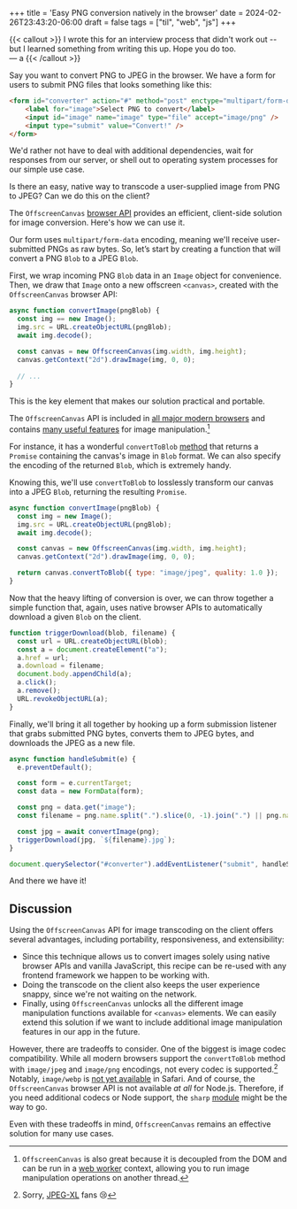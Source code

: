 +++
title = 'Easy PNG conversion natively in the browser'
date = 2024-02-26T23:43:20-06:00
draft = false
tags = ["til", "web", "js"]
+++

{{< callout >}}
I wrote this for an interview process that didn't work out -- but I learned something from writing this up. Hope you do too.  <br>
&#8212; a
{{< /callout >}}

Say you want to convert PNG to JPEG in the browser. We have a form for users to submit PNG files that looks something like this:

```html
<form id="converter" action="#" method="post" enctype="multipart/form-data">
    <label for="image">Select PNG to convert</label>
    <input id="image" name="image" type="file" accept="image/png" />
    <input type="submit" value="Convert!" />
</form>
```

We'd rather not have to deal with additional dependencies, wait for responses from our server, or shell out to operating system processes for our simple use case.

Is there an easy, native way to transcode a user-supplied image from PNG to JPEG? Can we do this on the client?

The `OffscreenCanvas` [browser API](https://developer.mozilla.org/en-US/docs/Web/API/OffscreenCanvas) provides an efficient, client-side solution for image conversion. Here's how we can use it.

Our form uses `multipart/form-data` encoding, meaning we'll receive user-submitted PNGs as raw bytes. So, let’s start by creating a function that will convert a PNG `Blob` to a JPEG `Blob`.

First, we wrap incoming PNG `Blob` data in an `Image` object for convenience. Then, we draw that `Image` onto a new offscreen `<canvas>`, created with the `OffscreenCanvas` browser API:

```js
async function convertImage(pngBlob) {
  const img == new Image();
  img.src = URL.createObjectURL(pngBlob);
  await img.decode();

  const canvas = new OffscreenCanvas(img.width, img.height);
  canvas.getContext("2d").drawImage(img, 0, 0);
  
  // ...
}
```

This is the key element that makes our solution practical and portable.

The `OffscreenCanvas` API is included in [all major modern browsers](https://caniuse.com/offscreencanvas) and contains [many useful features](https://bucephalus.org/text/CanvasHandbook/CanvasHandbook.html) for image manipulation.[^1]

For instance, it has a wonderful `convertToBlob` [method](https://developer.mozilla.org/en-US/docs/Web/API/OffscreenCanvas/convertToBlob) that returns a `Promise` containing the canvas's image in `Blob` format. We can also specify the encoding of the returned `Blob`, which is extremely handy.

Knowing this, we'll use `convertToBlob` to losslessly transform our canvas into a JPEG `Blob`, returning the resulting `Promise`.

```js
async function convertImage(pngBlob) {
  const img = new Image();
  img.src = URL.createObjectURL(pngBlob);
  await img.decode();

  const canvas = new OffscreenCanvas(img.width, img.height);
  canvas.getContext("2d").drawImage(img, 0, 0);

  return canvas.convertToBlob({ type: "image/jpeg", quality: 1.0 });
}
```

Now that the heavy lifting of conversion is over, we can throw together a simple function that, again, uses native browser APIs to automatically download a given `Blob` on the client.

```js
function triggerDownload(blob, filename) {
  const url = URL.createObjectURL(blob);
  const a = document.createElement("a");
  a.href = url;
  a.download = filename;
  document.body.appendChild(a);
  a.click();
  a.remove();
  URL.revokeObjectURL(a);
}
```

Finally, we'll bring it all together by hooking up a form submission listener that grabs submitted PNG bytes, converts them to JPEG bytes, and downloads the JPEG as a new file.

```js
async function handleSubmit(e) {
  e.preventDefault();

  const form = e.currentTarget;
  const data = new FormData(form);

  const png = data.get("image");
  const filename = png.name.split(".").slice(0, -1).join(".") || png.name;

  const jpg = await convertImage(png);
  triggerDownload(jpg, `${filename}.jpg`);
}

document.querySelector("#converter").addEventListener("submit", handleSubmit);
```

And there we have it!

## Discussion

Using the `OffscreenCanvas` API for image transcoding on the client offers several advantages, including portability, responsiveness, and extensibility:

- Since this technique allows us to convert images solely using native browser APIs and vanilla JavaScript, this recipe can be re-used with any frontend framework we happen to be working with.
- Doing the transcode on the client also keeps the user experience snappy, since we're not waiting on the network.
- Finally, using `OffscreenCanvas` unlocks all the different image manipulation functions available for `<canvas>` elements. We can easily extend this solution if we want to include additional image manipulation features in our app in the future.

However, there are tradeoffs to consider. One of the biggest is image codec compatibility. While all modern browsers support the `convertToBlob` method with `image/jpeg` and `image/png` encodings, not every codec is supported.[^2] Notably, `image/webp` is [not yet available](https://caniuse.com/mdn-api_offscreencanvas_converttoblob_option_type_parameter_webp) in Safari. And of course, the `OffscreenCanvas` browser API is not available _at all_ for Node.js. Therefore, if you need additional codecs or Node support, the `sharp` [module](https://www.npmjs.com/package/sharp) might be the way to go.

Even with these tradeoffs in mind, `OffscreenCanvas` remains an effective solution for many use cases.

[^1]: `OffscreenCanvas` is also great because it is decoupled from the DOM and can be run in a [web worker](https://developer.mozilla.org/en-US/docs/Web/API/Web_Workers_API/Using_web_workers) context, allowing you to run image manipulation operations on another thread.

[^2]: Sorry, [JPEG-XL](https://en.wikipedia.org/wiki/JPEG_XL) fans :cry: